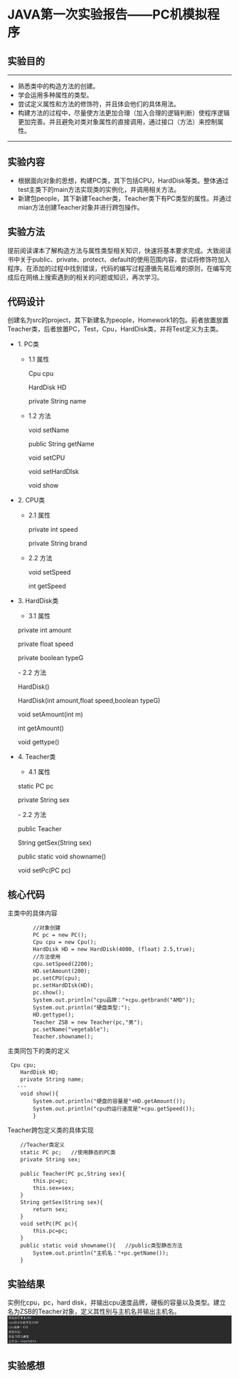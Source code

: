 # JAVA第一次实验报告——PC机模拟程序
## 实验目的
---
* 熟悉类中的构造方法的创建。
* 学会运用多种属性的类型。
* 尝试定义属性和方法的修饰符，并且体会他们的具体用法。
* 构建方法的过程中，尽量使方法更加合理（加入合理的逻辑判断）使程序逻辑更加完善。并且避免对类对象属性的直接调用，通过接口（方法）来控制属性。
---
## 实验内容
* 根据面向对象的思想，构建PC类，其下包括CPU，HardDisk等类。整体通过test主类下的main方法实现类的实例化，并调用相关方法。
* 新建包people，其下新建Teacher类，Teacher类下有PC类型的属性。并通过mian方法创建Teacher对象并进行跨包操作。
## 实验方法
  提前阅读课本了解构造方法与属性类型相关知识，快速将基本要求完成。大致阅读书中关于public、private、protect、default的使用范围内容，尝试将修饰符加入程序。在添加的过程中找到错误，代码的编写过程遵循先易后难的原则，在编写完成后在网络上搜索遇到的相关的问题或知识，再次学习。
## 代码设计
  创建名为src的project，其下新建名为people，Homework1的包。前者放置放置Teacher类，后者放置PC，Test，Cpu，HardDisk类，并将Test定义为主类。
  
- 1\. PC类  

    - 1.1 属性
       <p>Cpu cpu</p>
       <p>HardDisk HD</p>
       <p>private String name</p>
    - 1.2 方法
       <p>void setName</p>
       <p>public String getName</p>
       <p>void setCPU</p>
       <p>void setHardDIsk</p>
       <p>void show</p>
 - 2\. CPU类
     - 2.1 属性
       <p>private int speed</p>
       <p>private String brand</p>
     - 2.2 方法
       <p>void setSpeed</p>
       <p>int getSpeed</p>

 - 3\. HardDisk类
     - 3.1 属性
     <p>private int amount</p>
     <p>private float speed</p>
     <p>private boolean typeG</p>
     - 2.2 方法
     <p>HardDisk()</p>
     <p>HardDisk(int amount,float speed,boolean typeG)</p>
     <p>void setAmount(int m)</p>
     <p>int getAmount()</p>
     <p>void gettype()</p>
 - 4\. Teacher类
      - 4.1 属性
     <p>static PC pc</p>
     <p>private String sex</p>
      - 2.2 方法
     <p>public Teacher</p>
     <p>String getSex(String sex)</p>
     <p>public static void showname()</p>
     <p>void setPc(PC pc)</p>
 
     
## 核心代码
主类中的具体内容
```
        //对象创建
        PC pc = new PC();
        Cpu cpu = new Cpu();
        HardDisk HD = new HardDisk(4000, (float) 2.5,true);
        //方法使用
        cpu.setSpeed(2200);
        HD.setAmount(200);
        pc.setCPU(cpu);
        pc.setHardDIsk(HD);
        pc.show();
        System.out.println("cpu品牌："+cpu.getbrand("AMD"));
        System.out.println("硬盘类型:");
        HD.gettype();
        Teacher ZSB = new Teacher(pc,"男");
        pc.setName("vegetable");
        Teacher.showname();
```
主类同包下的类的定义
```
 Cpu cpu;
    HardDisk HD;
    private String name;
   ···
    void show(){
        System.out.println("硬盘的容量是"+HD.getAmount());
        System.out.println("cpu的运行速度是"+cpu.getSpeed());
        }
```
Teacher跨包定义类的具体实现
```
    //Teacher类定义
    static PC pc;   //使用静态的PC类
    private String sex;       
    
    public Teacher(PC pc,String sex){
        this.pc=pc;
        this.sex=sex;
    }
    String getSex(String sex){
        return sex;
    }
    void setPc(PC pc){
        this.pc=pc;
    }
    public static void showname(){   //public类型静态方法
        System.out.println("主机名："+pc.getName());
    }
```
## 实验结果
实例化cpu，pc，hard disk，并输出cpu速度品牌，硬板的容量以及类型。建立名为ZSB的Teacher对象，定义其性别与主机名并输出主机名。
![实验结果截图](实验结果.png)
## 实验感想
